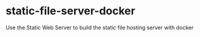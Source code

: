 # static-file-server-docker
Use the Static Web Server to build the static file hosting server with docker
